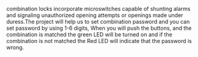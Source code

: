 combination locks incorporate microswitches capable of shunting alarms and signaling unauthorized opening attempts or openings made under duress.The project will help us to set combination password and you can set password by using 1-6 digits, When you will push the buttons, and the combination is matched the green LED will be turned on and if the combination is not matched the Red LED will indicate that the password is wrong.
